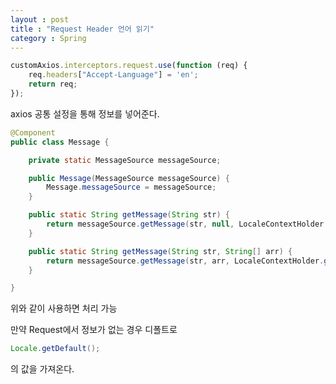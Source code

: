 ```yaml
---
layout : post
title : "Request Header 언어 읽기"
category : Spring
---
```

```javascript
customAxios.interceptors.request.use(function (req) {
    req.headers["Accept-Language"] = 'en';
    return req;
});
```
axios 공통 설정을 통해 정보를 넣어준다.

```java
@Component
public class Message {

    private static MessageSource messageSource;

    public Message(MessageSource messageSource) {
        Message.messageSource = messageSource;
    }

    public static String getMessage(String str) {
        return messageSource.getMessage(str, null, LocaleContextHolder.getLocale());
    }

    public static String getMessage(String str, String[] arr) {
        return messageSource.getMessage(str, arr, LocaleContextHolder.getLocale());
    }

}
```
위와 같이 사용하면 처리 가능


만약 Request에서 정보가 없는 경우 디폴트로

```java
Locale.getDefault();
```
의 값을 가져온다.